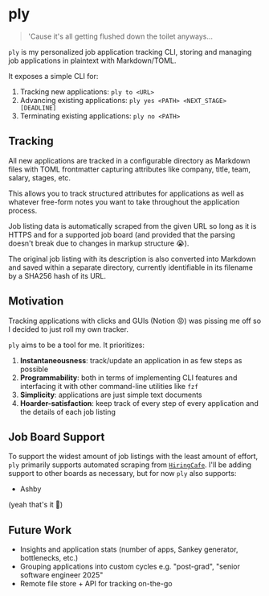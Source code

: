 # ply

> 'Cause it's all getting flushed down the toilet anyways...

`ply` is my personalized job application tracking CLI, storing and managing job applications in plaintext with Markdown/TOML.

It exposes a simple CLI for:

1. Tracking new applications: `ply to <URL>`
2. Advancing existing applications: `ply yes <PATH> <NEXT_STAGE> [DEADLINE]`
3. Terminating existing applications: `ply no <PATH>`

## Tracking

All new applications are tracked in a configurable directory as Markdown files with TOML frontmatter capturing attributes like company, title, team, salary, stages, etc.

This allows you to track structured attributes for applications as well as whatever free-form notes you want to take throughout the application process.

Job listing data is automatically scraped from the given URL so long as it is HTTPS and for a supported job board (and provided that the parsing doesn't break due to changes in markup structure 😭).

The original job listing with its description is also converted into Markdown and saved within a separate directory, currently identifiable in its filename by a SHA256 hash of its URL.

## Motivation

Tracking applications with clicks and GUIs (Notion 😡) was pissing me off so I decided to just roll my own tracker.

`ply` aims to be a tool for me. It prioritizes:

1. **Instantaneousness**: track/update an application in as few steps as possible
2. **Programmability**: both in terms of implementing CLI features and interfacing it with other command-line utilities like `fzf`
3. **Simplicity**: applications are just simple text documents
4. **Hoarder-satisfaction**: keep track of every step of every application and the details of each job listing

## Job Board Support

To support the widest amount of job listings with the least amount of effort, `ply` primarily supports automated scraping from [`HiringCafe`](https://hiring.cafe). I'll be adding support to other boards as necessary, but for now `ply` also supports:

- Ashby

(yeah that's it 😬)

## Future Work

- Insights and application stats (number of apps, Sankey generator, bottlenecks, etc.)
- Grouping applications into custom cycles e.g. "post-grad", "senior software engineer 2025"
- Remote file store + API for tracking on-the-go
